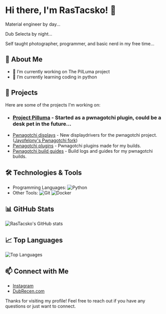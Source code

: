 # Hi there, I'm RasTacsko! 👋

Material engineer by day... 

Dub Selecta by night... 

Self taught photographer, programmer, and basic nerd in my free time...

## 🚀 About Me

- 🔭 I’m currently working on The PilLuma project
- 🌱 I’m currently learning coding in python

## 🌟 Projects

Here are some of the projects I'm working on:

- ### [Project Pilluma](https://github.com/RasTacsko/Project-Pilluma/) - Started as a pwnagotchi plugin, could be a desk pet in the future... ###
- [Pwnagotchi displays](https://github.com/RasTacsko/pwnagotchi-displays) - New displaydrivers for the pwnagotchi project. ([Jayofelony's Pwnagotchi fork](https://github.com/jayofelony/pwnagotchi))
- [Pwnagotchi plugins](https://github.com/RasTacsko/Pwnagotchi-plugins) - Pwnagotchi plugins made for my builds.
- [Pwnagotchi build guides]((https://github.com/RasTacsko/DubRecen-PwnGang-Build-Guides)) - Build logs and guides for my pwnagotchi builds.

## 🛠️ Technologies & Tools

- Programming Languages: ![Python](https://img.shields.io/badge/-Python-333333?style=flat&logo=python)
- Other Tools: ![Git](https://img.shields.io/badge/-Git-333333?style=flat&logo=git) ![Docker](https://img.shields.io/badge/-Docker-333333?style=flat&logo=docker)

## 📊 GitHub Stats

![RasTacsko's GitHub stats](https://github-readme-stats.vercel.app/api?username=RasTacsko&show_icons=true&theme=dark)

## 📈 Top Languages

![Top Languages](https://github-readme-stats.vercel.app/api/top-langs/?username=RasTacsko&layout=compact&theme=dark)

## 📫 Connect with Me

- [Instagram](https://instagram.com/rastacsko)
- [DubRecen.com](https://dubrecen.com)

Thanks for visiting my profile! Feel free to reach out if you have any questions or just want to connect.
